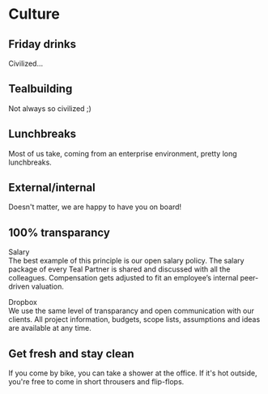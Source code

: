 # Culture



## Friday drinks
Civilized...

## Tealbuilding
Not always so civilized ;)

## Lunchbreaks
Most of us take, coming from an enterprise environment, pretty long lunchbreaks.

## External/internal
Doesn't matter, we are happy to have you on board!

## 100% transparancy
Salary  
The best example of this principle is our open salary policy. The salary package of every Teal Partner is shared and discussed with all the colleagues.
Compensation gets adjusted to fit an employee’s internal peer-driven valuation.


Dropbox  
We use the same level of transparancy and open communication with our clients. All project information, budgets, scope lists, assumptions and ideas are available at any time.

## Get fresh and stay clean
If you come by bike, you can take a shower at the office.
If it's hot outside, you're free to come in short throusers and flip-flops.